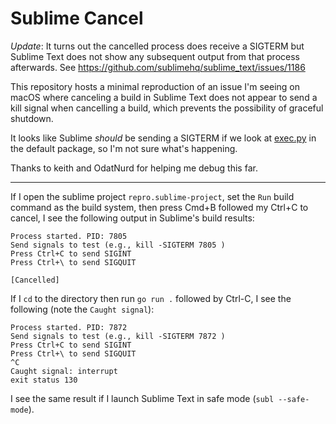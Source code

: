 # Sublime Cancel

_Update_: It turns out the cancelled process does receive a SIGTERM but Sublime Text does not show any subsequent output from that process afterwards. See https://github.com/sublimehq/sublime_text/issues/1186

This repository hosts a minimal reproduction of an issue I'm seeing on macOS where canceling a build in Sublime Text does not appear to send a kill signal when cancelling a build, which prevents the possibility of graceful shutdown.

It looks like Sublime _should_ be sending a SIGTERM if we look at [exec.py](https://github.com/twolfson/sublime-files/blob/master/Packages/Default/exec.py#L122) in the default package, so I'm not sure what's happening.

Thanks to keith and OdatNurd for helping me debug this far.

---

If I open the sublime project `repro.sublime-project`, set the `Run` build command as the build system, then press Cmd+B followed my Ctrl+C to cancel, I see the following output in Sublime's build results:

```
Process started. PID: 7805
Send signals to test (e.g., kill -SIGTERM 7805 )
Press Ctrl+C to send SIGINT
Press Ctrl+\ to send SIGQUIT

[Cancelled]
```

If I `cd` to the directory then run `go run .` followed by Ctrl-C, I see the following (note the `Caught signal`): 

```
Process started. PID: 7872
Send signals to test (e.g., kill -SIGTERM 7872 )
Press Ctrl+C to send SIGINT
Press Ctrl+\ to send SIGQUIT
^C
Caught signal: interrupt
exit status 130
```

I see the same result if I launch Sublime Text in safe mode (`subl --safe-mode`).

